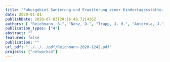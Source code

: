 ```yaml
---
title: "Fokusgebiet Sanierung und Erweiterung einer Kindertagesstätte. Arbeitshilfe für die Planung blau-grün-grau gekoppelter Infrastrukturen in der wassersensiblen Stadt"
date: 2020-01-01
publishDate: 2020-07-03T20:16:48.721436Z
authors: [ "Reichmann, B.", "Nenz, D.", "Trapp, J. H.", "Anterola, J.", "Möller, C.", "matzinger", "rouault", "Gunkel, M." ]
publication_types: ["4"]
abstract: ""
featured: false
publication: ""
url_pdf: "../../../pdf/Reichmann-2020-1242.pdf"
projects: ["networks4"]
---
```


